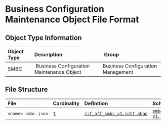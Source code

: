 # Business Configuration Maintenance Object  File Format

## Object Type Information

Object Type | Description | Group
:--- | :--- | :---
SMBC | Business Configuration Maintenance Object | Business Configuration Management

## File Structure

File | Cardinality | Definition | Schema | Example
:--- | :--- | :--- | :--- | :---
`<name>.smbc.json` | 1 | [`zif_aff_smbc_v1.intf.abap`](./type/zif_aff_smbc_v1.intf.abap) | [`smbc-v1.json`](./smbc-v1.json) | [`z_aff_example_smbc.smbc.json`](./examples/z_aff_example_smbc.smbc.json)
